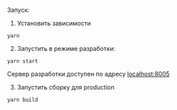 Запуск:
1. Установить зависимости 
```
yarn
```
2. Запустить в режиме разработки:
```
yarn start
```
Сервер разработки доступен по адресу [localhost:8005](http://localhost:8005) 

3. Запустить сборку для production
```
yarn build
```